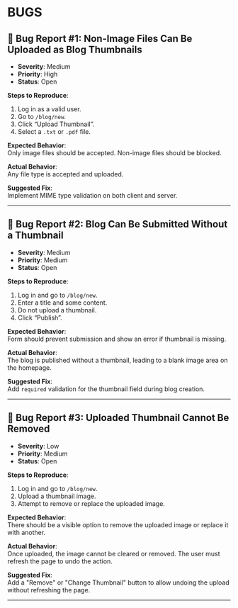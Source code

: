 # BUGS

## 🐞 Bug Report #1: Non-Image Files Can Be Uploaded as Blog Thumbnails

- **Severity**: Medium
- **Priority**: High
- **Status**: Open

**Steps to Reproduce**:

1. Log in as a valid user.
2. Go to `/blog/new`.
3. Click “Upload Thumbnail”.
4. Select a `.txt` or `.pdf` file.

**Expected Behavior**:  
Only image files should be accepted. Non-image files should be blocked.

**Actual Behavior**:  
Any file type is accepted and uploaded.

**Suggested Fix**:  
Implement MIME type validation on both client and server.

---

## 🐞 Bug Report #2: Blog Can Be Submitted Without a Thumbnail

- **Severity**: Medium
- **Priority**: Medium
- **Status**: Open

**Steps to Reproduce**:

1. Log in and go to `/blog/new`.
2. Enter a title and some content.
3. Do not upload a thumbnail.
4. Click “Publish”.

**Expected Behavior**:  
Form should prevent submission and show an error if thumbnail is missing.

**Actual Behavior**:  
The blog is published without a thumbnail, leading to a blank image area on the homepage.

**Suggested Fix**:  
Add `required` validation for the thumbnail field during blog creation.

---

## 🐞 Bug Report #3: Uploaded Thumbnail Cannot Be Removed

- **Severity**: Low
- **Priority**: Medium
- **Status**: Open

**Steps to Reproduce**:

1. Log in and go to `/blog/new`.
2. Upload a thumbnail image.
3. Attempt to remove or replace the uploaded image.

**Expected Behavior**:  
There should be a visible option to remove the uploaded image or replace it with another.

**Actual Behavior**:  
Once uploaded, the image cannot be cleared or removed. The user must refresh the page to undo the action.

**Suggested Fix**:  
Add a "Remove" or "Change Thumbnail" button to allow undoing the upload without refreshing the page.

---
